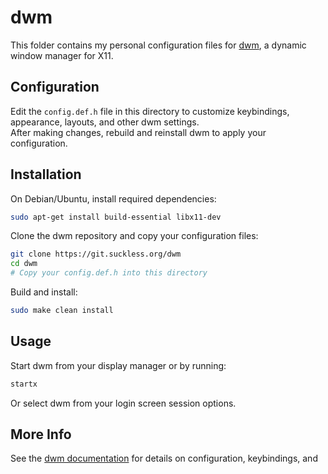 # dwm

This folder contains my personal configuration files for [dwm](https://dwm.suckless.org/), a dynamic window manager for X11.

## Configuration

Edit the `config.def.h` file in this directory to customize keybindings, appearance, layouts, and other dwm settings.  
After making changes, rebuild and reinstall dwm to apply your configuration.

## Installation

On Debian/Ubuntu, install required dependencies:

```sh
sudo apt-get install build-essential libx11-dev
```

Clone the dwm repository and copy your configuration files:

```sh
git clone https://git.suckless.org/dwm
cd dwm
# Copy your config.def.h into this directory
```

Build and install:

```sh
sudo make clean install
```

## Usage

Start dwm from your display manager or by running:

```sh
startx
```

Or select dwm from your login screen session options.

## More Info

See the [dwm documentation](https://dwm.suckless.org/) for details on configuration, keybindings, and
